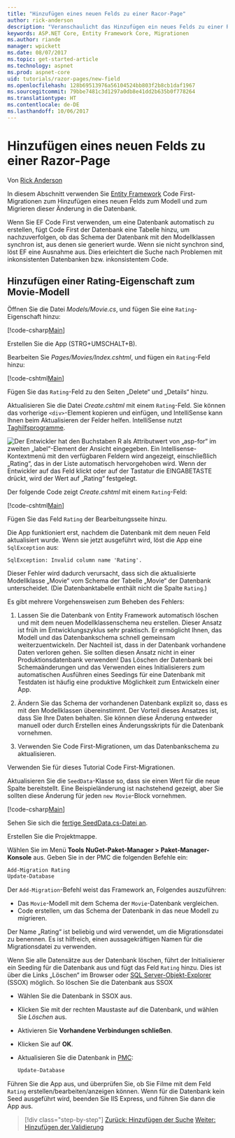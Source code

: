 ```yaml
---
title: "Hinzufügen eines neuen Felds zu einer Racor-Page"
author: rick-anderson
description: "Veranschaulicht das Hinzufügen ein neues Felds zu einer Racor-Page mit Entity Framework Core"
keywords: ASP.NET Core, Entity Framework Core, Migrationen
ms.author: riande
manager: wpickett
ms.date: 08/07/2017
ms.topic: get-started-article
ms.technology: aspnet
ms.prod: aspnet-core
uid: tutorials/razor-pages/new-field
ms.openlocfilehash: 128b69513976a56104524bb803f2b8cb1daf1967
ms.sourcegitcommit: 79bbe7481c3d1297a0db8e41dd2b635b0f778264
ms.translationtype: HT
ms.contentlocale: de-DE
ms.lasthandoff: 10/06/2017
---
```

# <a name="adding-a-new-field-to-a-razor-page"></a>Hinzufügen eines neuen Felds zu einer Razor-Page

Von [Rick Anderson](https://twitter.com/RickAndMSFT)

In diesem Abschnitt verwenden Sie [Entity Framework](https://docs.microsoft.com/ef/core/get-started/aspnetcore/new-db) Code First-Migrationen zum Hinzufügen eines neuen Felds zum Modell und zum Migrieren dieser Änderung in die Datenbank.

Wenn Sie EF Code First verwenden, um eine Datenbank automatisch zu erstellen, fügt Code First der Datenbank eine Tabelle hinzu, um nachzuverfolgen, ob das Schema der Datenbank mit den Modellklassen synchron ist, aus denen sie generiert wurde. Wenn sie nicht synchron sind, löst EF eine Ausnahme aus. Dies erleichtert die Suche nach Problemen mit inkonsistenten Datenbanken bzw. inkonsistentem Code.

## <a name="adding-a-rating-property-to-the-movie-model"></a>Hinzufügen einer Rating-Eigenschaft zum Movie-Modell

Öffnen Sie die Datei *Models/Movie.cs*, und fügen Sie eine `Rating`-Eigenschaft hinzu:

[!code-csharp[Main](razor-pages-start/sample/RazorPagesMovie/Models/MovieDateRating.cs?highlight=11&range=7-18)]

Erstellen Sie die App (STRG+UMSCHALT+B).

Bearbeiten Sie *Pages/Movies/Index.cshtml*, und fügen ein `Rating`-Feld hinzu:

[!code-cshtml[Main](razor-pages-start/sample/RazorPagesMovie/Pages/Movies/Index.cshtml?highlight=40-42,61-63)]

Fügen Sie das `Rating`-Feld zu den Seiten „Delete“ und „Details“ hinzu.

Aktualisieren Sie die Datei *Create.cshtml* mit einem `Rating`-Feld. Sie können das vorherige `<div>`-Element kopieren und einfügen, und IntelliSense kann Ihnen beim Aktualisieren der Felder helfen. IntelliSense nutzt [Taghilfsprogramme](xref:mvc/views/tag-helpers/intro).

![Der Entwickler hat den Buchstaben R als Attributwert von „asp-for“ im zweiten „label“-Element der Ansicht eingegeben. Ein Intellisense-Kontextmenü mit den verfügbaren Feldern wird angezeigt, einschließlich „Rating“, das in der Liste automatisch hervorgehoben wird. Wenn der Entwickler auf das Feld klickt oder auf der Tastatur die EINGABETASTE drückt, wird der Wert auf „Rating“ festgelegt.](new-field/_static/cr.png)

Der folgende Code zeigt *Create.cshtml* mit einem `Rating`-Feld:

[!code-cshtml[Main](razor-pages-start/sample/RazorPagesMovie/Pages/Movies/Create.cshtml?highlight=36-40)]

Fügen Sie das Feld `Rating` der Bearbeitungsseite hinzu.

Die App funktioniert erst, nachdem die Datenbank mit dem neuen Feld aktualisiert wurde. Wenn sie jetzt ausgeführt wird, löst die App eine `SqlException` aus:

```
SqlException: Invalid column name 'Rating'.
```

Dieser Fehler wird dadurch verursacht, dass sich die aktualisierte Modellklasse „Movie“ vom Schema der Tabelle „Movie“ der Datenbank unterscheidet. (Die Datenbanktabelle enthält nicht die Spalte `Rating`.)

Es gibt mehrere Vorgehensweisen zum Beheben des Fehlers:

1. Lassen Sie die Datenbank von Entity Framework automatisch löschen und mit dem neuen Modellklassenschema neu erstellen. Dieser Ansatz ist früh im Entwicklungszyklus sehr praktisch. Er ermöglicht Ihnen, das Modell und das Datenbankschema schnell gemeinsam weiterzuentwickeln. Der Nachteil ist, dass in der Datenbank vorhandene Daten verloren gehen. Sie sollten diesen Ansatz nicht in einer Produktionsdatenbank verwenden! Das Löschen der Datenbank bei Schemaänderungen und das Verwenden eines Initialisierers zum automatischen Ausführen eines Seedings für eine Datenbank mit Testdaten ist häufig eine produktive Möglichkeit zum Entwickeln einer App.

2. Ändern Sie das Schema der vorhandenen Datenbank explizit so, dass es mit den Modellklassen übereinstimmt. Der Vorteil dieses Ansatzes ist, dass Sie Ihre Daten behalten. Sie können diese Änderung entweder manuell oder durch Erstellen eines Änderungsskripts für die Datenbank vornehmen.

3. Verwenden Sie Code First-Migrationen, um das Datenbankschema zu aktualisieren.

Verwenden Sie für dieses Tutorial Code First-Migrationen.

Aktualisieren Sie die `SeedData`-Klasse so, dass sie einen Wert für die neue Spalte bereitstellt. Eine Beispieländerung ist nachstehend gezeigt, aber Sie sollten diese Änderung für jeden `new Movie`-Block vornehmen.

[!code-csharp[Main](razor-pages-start/sample/RazorPagesMovie/Models/SeedDataRating.cs?name=snippet1&highlight=8)]

Sehen Sie sich die [fertige SeedData.cs-Datei an](https://github.com/aspnet/Docs/blob/master/aspnetcore/tutorials/razor-pages/razor-pages-start/sample/RazorPagesMovie/Models/SeedDataRating.cs).

Erstellen Sie die Projektmappe.

<a name="pmc"></a> Wählen Sie im Menü **Tools** **NuGet-Paket-Manager > Paket-Manager-Konsole** aus.
Geben Sie in der PMC die folgenden Befehle ein:

```powershell
Add-Migration Rating
Update-Database
```

Der `Add-Migration`-Befehl weist das Framework an, Folgendes auszuführen:

* Das `Movie`-Modell mit dem Schema der `Movie`-Datenbank vergleichen.
* Code erstellen, um das Schema der Datenbank in das neue Modell zu migrieren.

Der Name „Rating“ ist beliebig und wird verwendet, um die Migrationsdatei zu benennen. Es ist hilfreich, einen aussagekräftigen Namen für die Migrationsdatei zu verwenden.

<a name="ssox"></a> Wenn Sie alle Datensätze aus der Datenbank löschen, führt der Initialisierer ein Seeding für die Datenbank aus und fügt das Feld `Rating` hinzu. Dies ist über die Links „Löschen“ im Browser oder [SQL Server-Objekt-Explorer](xref:tutorials/razor-pages/sql#ssox) (SSOX) möglich. So löschen Sie die Datenbank aus SSOX

* Wählen Sie die Datenbank in SSOX aus.
* Klicken Sie mit der rechten Maustaste auf die Datenbank, und wählen Sie *Löschen* aus.
* Aktivieren Sie **Vorhandene Verbindungen schließen**.
* Klicken Sie auf **OK**.
* Aktualisieren Sie die Datenbank in [PMC](xref:tutorials/razor-pages/new-field#pmc):

  ```powershell
  Update-Database
  ```

Führen Sie die App aus, und überprüfen Sie, ob Sie Filme mit dem Feld `Rating` erstellen/bearbeiten/anzeigen können. Wenn für die Datenbank kein Seed ausgeführt wird, beenden Sie IIS Express, und führen Sie dann die App aus.

>[!div class="step-by-step"]
[Zurück: Hinzufügen der Suche](xref:tutorials/razor-pages/search)
[Weiter: Hinzufügen der Validierung](xref:tutorials/razor-pages/validation)
